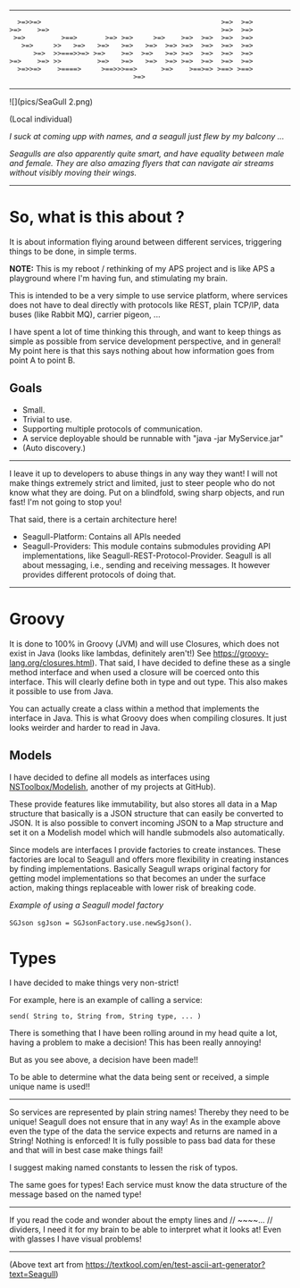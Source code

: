 
----
      >=>>=>                                             >=>  >=> 
    >=>    >=>                                           >=>  >=> 
     >=>         >==>       >=> >=>     >=>    >=>  >=>  >=>  >=> 
       >=>     >>   >=>   >=>   >=>   >=>  >=> >=>  >=>  >=>  >=> 
          >=>  >>===>>=> >=>    >=>  >=>   >=> >=>  >=>  >=>  >=>
    >=>    >=> >>         >=>   >=>   >=>  >=> >=>  >=>  >=>  >=> 
      >=>>=>    >====>     >==>>>==>      >=>    >==>=> >==> >==> 
                                   >=>                
----

![](pics/SeaGull 2.png)

(Local individual)

_I suck at coming upp with names, and a seagull just flew by my balcony ..._

_Seagulls are also apparently quite smart, and have equality between male and female. They are also amazing flyers that can navigate air streams without visibly moving their wings._

-----

# So, what is this about ?

It is about information flying around between different services, triggering things to be done, in simple terms.

**NOTE:** This is my reboot / rethinking of my APS project and is like APS a playground where I'm having fun, and stimulating my brain.

This is intended to be a very simple to use service platform, where services does not have to deal directly with protocols like REST, plain TCP/IP, data buses (like Rabbit MQ), carrier pigeon, ... 

I have spent a lot of time thinking this through, and want to keep things as simple as possible from service development perspective, and in general! My point here is that this says nothing about how information goes from point A to point B. 


## Goals

- Small.
- Trivial to use.
- Supporting multiple protocols of communication.
- A service deployable should be runnable with "java -jar MyService.jar"
- (Auto discovery.)

----

I leave it up to developers to abuse things in any way they want! I will not make things extremely strict and limited, just to steer people who do not know what they are doing. Put on a blindfold, swing sharp objects, and run fast! I'm not going to stop you!

That said, there is a certain architecture here! 

- Seagull-Platform: Contains all APIs needed 
- Seagull-Providers: This module contains submodules providing API implementations, like 
  Seagull-REST-Protocol-Provider. Seagull is all about messaging, i.e., sending and receiving messages. It however provides different protocols of doing that. 

----

# Groovy

It is done to 100% in Groovy (JVM) and will use Closures, which does not exist in Java (looks like lambdas, definitely aren't!) See <https://groovy-lang.org/closures.html>). That said, I have decided to define these as a single method interface and when used a closure will be coerced onto this interface. This will clearly define both in type and out type. This also makes it possible to use from Java.

You can actually create a class within a method that implements the interface in Java. This is what Groovy does when compiling closures. It just looks weirder and harder to read in Java.

## Models

I have decided to define all models as interfaces using [NSToolbox/Modelish](https://github.com/tombensve/NS-Toolbox/tree/main/Modelish), another of my projects at GitHub).

These provide features like immutability, but also stores all data in a Map structure that basically is a JSON structure that can easily be converted to JSON. It is also possible to convert incoming JSON to a Map structure and set it on a Modelish model which will handle submodels also automatically. 

Since models are interfaces I provide factories to create instances. These factories are local to Seagull and offers more flexibility in creating instances by finding implementations. Basically Seagull wraps original factory for getting model implementations so that becomes an under the surface action, making things replaceable with lower risk of breaking code.

_Example of using a Seagull model factory_

`SGJson sgJson = SGJsonFactory.use.newSgJson()`.

# Types

I have decided to make things very non-strict! 

For example, here is an example of calling a service:

    send( String to, String from, String type, ... ) 

There is something that I have been rolling around in my head quite a lot, having a problem
to make a decision! This has been really annoying!

But  as you see above, a decision have been made!! 

To be able to determine what the data being sent or received, a simple unique name
is used!!



-------

So services are represented by plain string names! Thereby they need to be unique! Seagull does not ensure that in any way! As in the example above even the type of the data the service expects and returns are named in a String! Nothing is enforced! It is fully possible to pass bad data for these and that will in best case make things fail! 

I suggest making named constants to lessen the risk of typos.

The same goes for types! Each service must know the data structure of the message based on the named type!

----

If you read the code and wonder about the empty lines and // ~~~~... // dividers, I need it for my brain to be able to interpret what it looks at! Even with glasses I have visual problems!

----

(Above text art from <https://textkool.com/en/test-ascii-art-generator?text=Seagull>)
